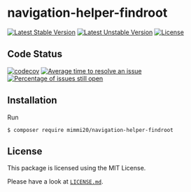 # navigation-helper-findroot

[![Latest Stable Version](https://poser.pugx.org/mimmi20/navigation-helper-findroot/v/stable?format=flat-square)](https://packagist.org/packages/mimmi20/navigation-helper-findroot)
[![Latest Unstable Version](https://poser.pugx.org/mimmi20/navigation-helper-findroot/v/unstable?format=flat-square)](https://packagist.org/packages/mimmi20/navigation-helper-findroot)
[![License](https://poser.pugx.org/mimmi20/navigation-helper-findroot/license?format=flat-square)](https://packagist.org/packages/mimmi20/navigation-helper-findroot)

## Code Status

[![codecov](https://codecov.io/gh/mimmi20/navigation-helper-findroot/branch/master/graph/badge.svg)](https://codecov.io/gh/mimmi20/navigation-helper-findroot)
[![Average time to resolve an issue](http://isitmaintained.com/badge/resolution/mimmi20/navigation-helper-findroot.svg)](http://isitmaintained.com/project/mimmi20/navigation-helper-findroot "Average time to resolve an issue")
[![Percentage of issues still open](http://isitmaintained.com/badge/open/mimmi20/navigation-helper-findroot.svg)](http://isitmaintained.com/project/mimmi20/navigation-helper-findroot "Percentage of issues still open")

## Installation

Run

```
$ composer require mimmi20/navigation-helper-findroot
```

## License

This package is licensed using the MIT License.

Please have a look at [`LICENSE.md`](LICENSE.md).
